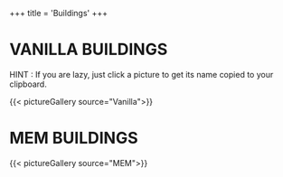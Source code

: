+++
title = 'Buildings'
+++

# VANILLA BUILDINGS

HINT : If you are lazy, just click a picture to get its name copied to your clipboard.

{{< pictureGallery source="Vanilla">}}

# MEM BUILDINGS

{{< pictureGallery source="MEM">}}